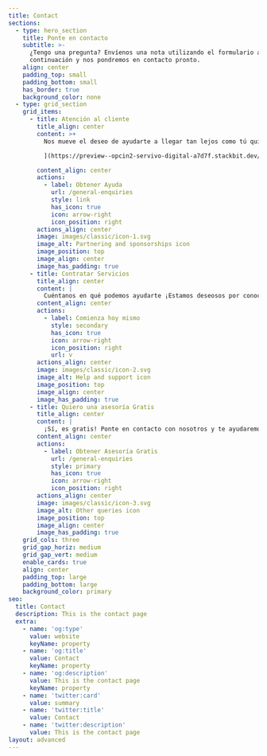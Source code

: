 ```yaml
---
title: Contact
sections:
  - type: hero_section
    title: Ponte en contacto
    subtitle: >-
      ¿Tengo una pregunta? Envíenos una nota utilizando el formulario a
      continuación y nos pondremos en contacto pronto.
    align: center
    padding_top: small
    padding_bottom: small
    has_border: true
    background_color: none
  - type: grid_section
    grid_items:
      - title: Atención al cliente
        title_align: center
        content: >+
          Nos mueve el deseo de ayudarte a llegar tan lejos como tú quieras.[

          ](https://preview--opcin2-servivo-digital-a7d7f.stackbit.dev/general-enquiries/)

        content_align: center
        actions:
          - label: Obtener Ayuda
            url: /general-enquiries
            style: link
            has_icon: true
            icon: arrow-right
            icon_position: right
        actions_align: center
        image: images/classic/icon-1.svg
        image_alt: Partnering and sponsorships icon
        image_position: top
        image_align: center
        image_has_padding: true
      - title: Contratar Servicios
        title_align: center
        content: |
          Cuéntanos en qué podemos ayudarte ¡Estamos deseosos por conocerte!
        content_align: center
        actions:
          - label: Comienza hoy mismo
            style: secondary
            has_icon: true
            icon: arrow-right
            icon_position: right
            url: v
        actions_align: center
        image: images/classic/icon-2.svg
        image_alt: Help and support icon
        image_position: top
        image_align: center
        image_has_padding: true
      - title: Quiero una asesoría Gratis
        title_align: center
        content: |
          ¡Sí, es gratis! Ponte en contacto con nosotros y te ayudaremos
        content_align: center
        actions:
          - label: Obtener Asesoría Gratis
            url: /general-enquiries
            style: primary
            has_icon: true
            icon: arrow-right
            icon_position: right
        actions_align: center
        image: images/classic/icon-3.svg
        image_alt: Other queries icon
        image_position: top
        image_align: center
        image_has_padding: true
    grid_cols: three
    grid_gap_horiz: medium
    grid_gap_vert: medium
    enable_cards: true
    align: center
    padding_top: large
    padding_bottom: large
    background_color: primary
seo:
  title: Contact
  description: This is the contact page
  extra:
    - name: 'og:type'
      value: website
      keyName: property
    - name: 'og:title'
      value: Contact
      keyName: property
    - name: 'og:description'
      value: This is the contact page
      keyName: property
    - name: 'twitter:card'
      value: summary
    - name: 'twitter:title'
      value: Contact
    - name: 'twitter:description'
      value: This is the contact page
layout: advanced
---
```

